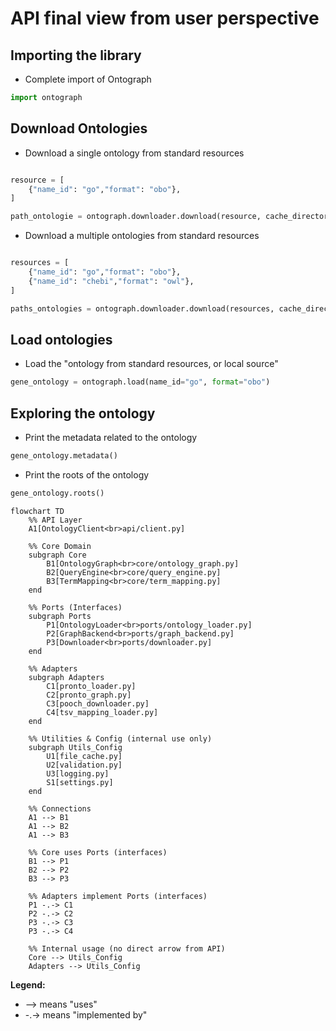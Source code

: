 # API final view from user perspective

## Importing the library
- Complete import of Ontograph
```python
import ontograph
```   


## Download Ontologies
- Download a single ontology from standard resources
```python

resource = [
    {"name_id": "go","format": "obo"},
]

path_ontologie = ontograph.downloader.download(resource, cache_directory)
```   

- Download a multiple ontologies from standard resources
```python

resources = [
    {"name_id": "go","format": "obo"},
    {"name_id": "chebi","format": "owl"},
]

paths_ontologies = ontograph.downloader.download(resources, cache_directory)
```

## Load ontologies

- Load the "ontology from standard resources, or local source"
```python
gene_ontology = ontograph.load(name_id="go", format="obo")
```

## Exploring the ontology

- Print the metadata related to the ontology
```python
gene_ontology.metadata()
```

- Print the roots of the ontology
```python
gene_ontology.roots()
```


```mermaid
flowchart TD
    %% API Layer
    A1[OntologyClient<br>api/client.py]

    %% Core Domain
    subgraph Core
        B1[OntologyGraph<br>core/ontology_graph.py]
        B2[QueryEngine<br>core/query_engine.py]
        B3[TermMapping<br>core/term_mapping.py]
    end

    %% Ports (Interfaces)
    subgraph Ports
        P1[OntologyLoader<br>ports/ontology_loader.py]
        P2[GraphBackend<br>ports/graph_backend.py]
        P3[Downloader<br>ports/downloader.py]
    end

    %% Adapters
    subgraph Adapters
        C1[pronto_loader.py]
        C2[pronto_graph.py]
        C3[pooch_downloader.py]
        C4[tsv_mapping_loader.py]
    end

    %% Utilities & Config (internal use only)
    subgraph Utils_Config
        U1[file_cache.py]
        U2[validation.py]
        U3[logging.py]
        S1[settings.py]
    end

    %% Connections
    A1 --> B1
    A1 --> B2
    A1 --> B3

    %% Core uses Ports (interfaces)
    B1 --> P1
    B2 --> P2
    B3 --> P3

    %% Adapters implement Ports (interfaces)
    P1 -.-> C1
    P2 -.-> C2
    P3 -.-> C3
    P3 -.-> C4

    %% Internal usage (no direct arrow from API)
    Core --> Utils_Config
    Adapters --> Utils_Config
```

**Legend:**

- --> means "uses"
- -.-> means "implemented by"